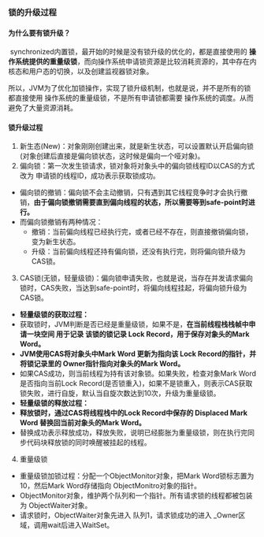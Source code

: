 ### 锁的升级过程

#### 为什么要有锁升级？

​	synchronized内置锁，最开始的时候是没有锁升级的优化的，都是直接使用的 **操作系统提供的重量级锁**，而向操作系统申请锁资源是比较消耗资源的，其中存在内核态和用户态的切换，以及创建监视器锁对象。

​	所以，JVM为了优化加锁操作，实现了锁升级机制，也就是说，并不是所有的锁都直接使用 操作系统的重量级锁，不是所有申请锁都需要 操作系统的调度。从而避免了大量资源消耗。



#### 锁升级过程

1. 新生态(New)：对象刚刚创建出来，就是新生状态，可以设置默认开启偏向锁(对象创建后直接是偏向锁状态，这时候是偏向一个哑对象)。
2. 偏向锁：第一次发生锁请求，锁对象将对象头中的偏向锁线程ID以CAS的方式改为 申请锁的线程ID，成功表示获取锁成功。
 - 偏向锁的撤销：偏向锁不会主动撤销，只有遇到其它线程竞争时才会执行撤销，**由于偏向锁撤销需要直到偏向线程的状态，所以需要等到safe-point时进行。**
 - 而偏向锁撤销有两种情况：
     - 撤销：当前偏向线程已经执行完，或者已经不存在，则直接撤销偏向锁，变为新生状态。
     - 升级：当前偏向线程还持有偏向锁，还没有执行完，则将偏向锁升级为CAS锁。
3. CAS锁(无锁，轻量级锁)：偏向锁申请失败，也就是说，当存在并发请求偏向锁时，CAS失败，当达到safe-point时，将偏向线程挂起，将偏向锁升级为CAS锁。
 - **轻量级锁的获取过程：**
 - 获取锁时，JVM判断是否已经是重量级锁，如果不是，**在当前线程栈栈帧中申请一块空间 用于记录 该锁的锁记录 Lock Record，用于保存对象头的Mark Word。**
 - **JVM使用CAS将对象头中Mark Word 更新为指向该 Lock Record的指针，并将锁记录里的 Owner指针指向对象头的Mark Word。**
 - 如果CAS成功，则当前线程为持有该对象锁。如果失败，检查对象Mark Word是否指向当前Lock Record(是否锁重入)，如果不是锁重入，则表示CAS获取锁失败，进行自旋，默认当自旋次数达到10次，升级为重量级锁。
 - **轻量级锁的释放过程：**
 - **释放锁时，通过CAS将线程栈中的Lock Record中保存的 Displaced Mark Word 替换回当前对象头的Mark Word。**
 - 替换成功表示释放成功，释放失败，说明已经膨胀为重量级锁，则在执行完同步代码块释放锁的同时唤醒被挂起的线程。
4. 重量级锁
- 重量级锁加锁过程：分配一个ObjectMonitor对象，把Mark Word锁标志置为10，然后Mark Word存储指向 ObjectMonitro对象的指针。
- ObjectMonitor对象，维护两个队列和一个指针。所有请求锁的线程都被包装为 ObjectWaiter对象。
- 请求锁时，ObjectWaiter对象先进入 队列1，请求锁成功的进入 _Owner区域，调用wait后进入WaitSet。